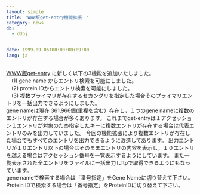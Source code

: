 ```yaml
---
layout: simple
title: 'WWW版get-entry機能拡張　'
category: news
db:
  - ddbj


date: 1999-09-06T00:00:00+09:00
lang: ja
---
```


<a href="http://getentry.ddbj.nig.ac.jp/top-j.html" target="blank">WWW版get-entry</a> に新しく以下の3機能を追加いたしました。<br>　(1) gene name からエントリ検索を可能にしました。<br>　(2) protein IDからエントリ検索を可能にしました。<br>　(3) 複数プライマリが存在するセカンダリを指定した場合そのプライマリエントリを一括出力できるようにしました。<br>gene nameは現在 361,966個(重複を含む）存在し，１つのgene nameに複数のエントリが存在する場合が多くあります。 これまでget-entryは１アクセッション１エントリが対象のため指定したキーに複数エントリが存在する場合は代表エントリのみを出力していました。 今回の機能拡張により複数エントリが存在した場合でもすべてのエントリを出力できるように改造してあります。 出力エントリが１０エントリ以下の場合はそのままエントリの内容を表示し，１０エントリを越える場合はアクセッション番号を一覧表示するようにしています。 また一覧表示された全エントリをファイルに一括出力しftpで取得できるようにもなっています。<br>gene nameで検索する場合は「番号指定」をGene Nameに切り替えて下さい。 Protein IDで検索する場合は「番号指定」をProteinIDに切り替えて下さい。
